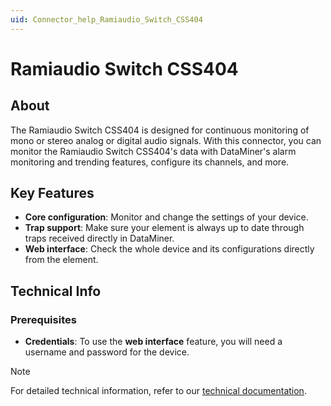 ```yaml
---
uid: Connector_help_Ramiaudio_Switch_CSS404
---
```


# Ramiaudio Switch CSS404

## About

The Ramiaudio Switch CSS404 is designed for continuous monitoring of mono or stereo analog or digital audio signals. With this connector, you can monitor the Ramiaudio Switch CSS404's data with DataMiner's alarm monitoring and trending features, configure its channels, and more.

## Key Features

- **Core configuration**: Monitor and change the settings of your device.
- **Trap support**: Make sure your element is always up to date through traps received directly in DataMiner.
- **Web interface**: Check the whole device and its configurations directly from the element.

## Technical Info

### Prerequisites

- **Credentials**: To use the **web interface** feature, you will need a username and password for the device.

> [!NOTE]
> For detailed technical information, refer to our [technical documentation](xref:Connector_help_Ramiaudio_Switch_CSS404_Technical).
